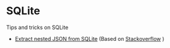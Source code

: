 # SQLite
Tips and tricks on SQLite

- [Extract nested JSON from SQLite](SQLite2JSON_hash/) (Based on [Stackoverflow](https://stackoverflow.com/a/61004015/7485823) )
